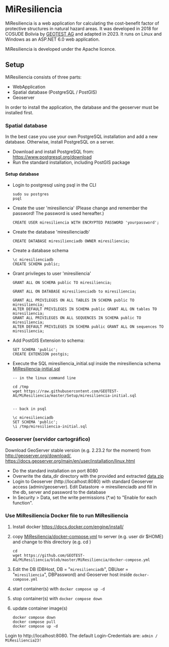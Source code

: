 # MiResiliencia

MiResiliencia is a web application for calculating the cost-benefit factor of protective structures in natural hazard areas. It was developed in 2018 for COSUDE Bolivia by [GEOTEST AG](https://www.geotest.ch) and adapted in 2023. It runs on Linux and Windows as an ASP.NET 6.0 web application.

MiResiliencia is developed under the Apache licence.


## Setup

MiResiliencia consists of three parts:
- WebApplication
- Spatial database (PostgreSQL / PostGIS)
- Geoserver

In order to install the application, the database and the geoserver must be installed first.

### Spatial database
In the best case you use your own PostgreSQL installation and add a new database. 
Otherwise, install PostgreSQL on a server.
- Download and install PostgreSQL from: https://www.postgresql.org/download
- Run the standard installation, including PostGIS package
 
#### Setup database ####
- Login to postgresql using psql in the CLI
	```
 	sudo su postgres
 	psql
 	```
- Create the user 'miresiliencia' (Please change and remember the password! The password is used hereafter.)
	```
	CREATE USER miresiliencia WITH ENCRYPTED PASSWORD 'yourpassword';
	```
- Create the database 'miresilienciadb'
	```
	CREATE DATABASE miresilienciadb OWNER miresiliencia;
	```
- Create a database schema
	```
	\c miresilienciadb
	CREATE SCHEMA public;
	```
- Grant privileges to user 'miresiliencia'
	```
	GRANT ALL ON SCHEMA public TO miresiliencia;

	GRANT ALL ON DATABASE miresilienciadb to miresiliencia;

	GRANT ALL PRIVILEGES ON ALL TABLES IN SCHEMA public TO miresiliencia;
	ALTER DEFAULT PRIVILEGES IN SCHEMA public GRANT ALL ON tables TO miresiliencia;
	GRANT ALL PRIVILEGES ON ALL SEQUENCES IN SCHEMA public TO miresiliencia;
	ALTER DEFAULT PRIVILEGES IN SCHEMA public GRANT ALL ON sequences TO miresiliencia;
	``` 
- Add PostGIS Extension to schema: 
	```
 	SET SCHEMA 'public';
	CREATE EXTENSION postgis;
 	```
- Execute the SQL miresiliencia_initial.sql inside the miresiliencia schema [MiResiliencia-initial.sql](https://github.com/GEOTEST-AG/MiResiliencia/blob/master/Setup/miresiliencia-initial.sql)
	```
 	-- in the linux command line
 
 	cd /tmp
	wget https://raw.githubusercontent.com/GEOTEST-AG/MiResiliencia/master/Setup/miresiliencia-initial.sql


 	-- back in psql
 
 	\c miresilienciadb
 	SET SCHEMA 'public';
 	\i /tmp/miresiliencia-initial.sql
	
 	```

### Geoserver (servidor cartográfico)

Download GeoServer stable version (e.g. 2.23.2 for the moment) from http://geoserver.org/download/, https://docs.geoserver.org/main/en/user/installation/linux.html
- Do the standard installation on port 8080
- Overwrite the data_dir directory with the provided and extracted [data.zip](https://github.com/GEOTEST-AG/MiResiliencia/blob/master/Setup/data.zip)
- Login to Geoserver (http://localhost:8080) with standard Geoserver access (admin/geoserver). Edit Datastore -> miresilienciadb and fill in the db, server and password to the database
- In Security > Data, set the write permissions (*.w) to "Enable for each function".

### Use MiResiliencia Docker file to run MiResiliencia

1. Install docker https://docs.docker.com/engine/install/

2. copy [MiResiliencia/docker-compose.yml](https://github.com/GEOTEST-AG/MiResiliencia/blob/master/MiResiliencia/docker-compose.yml) to server (e.g. user dir  $HOME) and change to this directory (e.g. cd )
	```
 	cd 
	wget https://github.com/GEOTEST-AG/MiResiliencia/blob/master/MiResiliencia/docker-compose.yml
	```
3. Edit the DB (DBHost, DB = "`miresilienciadb`", DBUser = "`miresiliencia`", DBPassword) and Geoserver host inside `docker-compose.yml`

3. start container(s) with
		```docker compose up -d ```

4. stop container(s) with 
		```docker compose down```

5. update container image(s)
	```
	docker compose down
	docker compose pull
	docker compose up -d
	```

Login to http://localhost:8080. The default Login-Credentials are: ```admin / MiResiliencia23!```

